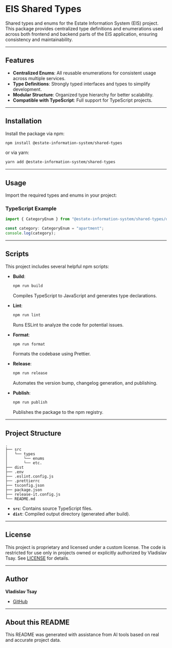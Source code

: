 # EIS Shared Types

Shared types and enums for the Estate Information System (EIS) project. This package provides centralized type definitions and enumerations used across both frontend and backend parts of the EIS application, ensuring consistency and maintainability.

---

## Features

- **Centralized Enums**: All reusable enumerations for consistent usage across multiple services.
- **Type Definitions**: Strongly typed interfaces and types to simplify development.
- **Modular Structure**: Organized type hierarchy for better scalability.
- **Compatible with TypeScript**: Full support for TypeScript projects.

---

## Installation

Install the package via npm:

```bash
npm install @estate-information-system/shared-types
```

or via yarn:

```bash
yarn add @estate-information-system/shared-types
```

---

## Usage

Import the required types and enums in your project:

### TypeScript Example

```typescript
import { CategoryEnum } from "@estate-information-system/shared-types/dist/types/enums/Object/ObjectEnums";

const category: CategoryEnum = "apartment";
console.log(category);
```

---

## Scripts

This project includes several helpful npm scripts:

- **Build**:

  ```bash
  npm run build
  ```

  Compiles TypeScript to JavaScript and generates type declarations.

- **Lint**:

  ```bash
  npm run lint
  ```

  Runs ESLint to analyze the code for potential issues.

- **Format**:

  ```bash
  npm run format
  ```

  Formats the codebase using Prettier.

- **Release**:

  ```bash
  npm run release
  ```

  Automates the version bump, changelog generation, and publishing.

- **Publish**:
  ```bash
  npm run publish
  ```
  Publishes the package to the npm registry.

---

## Project Structure

```
.
├── src
│   └── types
│       └── enums
│       └── etc.
├── dist
├── .env
├── .eslint.config.js
├── .prettierrc
├── tsconfig.json
├── package.json
├── release-it.config.js
└── README.md
```

- **`src`**: Contains source TypeScript files.
- **`dist`**: Compiled output directory (generated after build).

---

## License

This project is proprietary and licensed under a custom license. The code is restricted for use only in projects owned or explicitly authorized by Vladislav Tsay. See [LICENSE](./LICENSE) for details.

---

## Author

**Vladislav Tsay**

- [GitHub](https://github.com/rubyhat)

---

## About this README

This README was generated with assistance from AI tools based on real and accurate project data.
